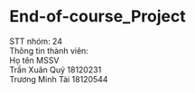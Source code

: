 # End-of-course_Project
STT nhóm: 24  
Thông tin thành viên:  
Họ tên				MSSV  
Trần Xuân Quý		18120231  
Trương Minh Tài		18120544
